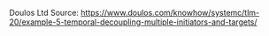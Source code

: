  Doulos Ltd
Source:
https://www.doulos.com/knowhow/systemc/tlm-20/example-5-temporal-decoupling-multiple-initiators-and-targets/

